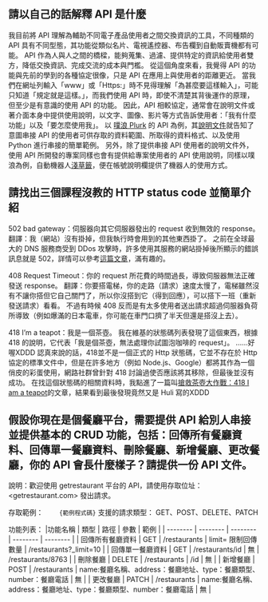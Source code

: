 ## 請以自己的話解釋 API 是什麼
我目前將 API 理解為輔助不同電子產品使用者之間交換資訊的工具，不同種類的 API 具有不同型態，其功能從類似名片、電視遙控器、布告欄到自動販賣機都有可能。
API 作為人與人之間的橋樑，能夠蒐集、過濾、提供特定的資訊給使用者雙方，降低交換資訊、完成交流的成本與門檻。
從這個角度來看，我覺得 API 的功能與先前的學到的各種協定很像，只是 API 在應用上與使用者的距離更近。
當我們在網址列輸入「www」或「Https:」時不見得理解「為甚麼要這樣輸入」，可能只知道「規定就是這樣。」，而我們使用 API 時，即使不清楚其背後運作的原理，但至少是有意識的使用 API 的功能。
因此，API 相較協定，通常會在說明文件或著介面本身中提供使用說明，以文字、圖像、影片等方式告訴使用者：「我有什麼功能」以及「要怎麼使用我」。
以 [噗浪 Plurk](https://www.plurk.com) 的 API 為例，其[說明文件](https://www.plurk.com/API)就告知了意圖串接 API 的使用者可供存取的資料範圍、所取得的資料格式、以及使用 Python 進行串接的簡單範例。
另外，除了提供串接 API 使用者的說明文件外，使用 API 所開發的專案同樣也會有提供給專案使用者的 API 使用說明，同樣以噗浪為例，自動機器人[淺草籤](https://www.plurk.com/gugigi
)，便在帳號說明欄提供了機器人的使用方式。

## 請找出三個課程沒教的 HTTP status code 並簡單介紹
502 bad gateway：伺服器向其它伺服器發出的 request 收到無效的 response。
翻譯：我（網站）沒有掛掉，但我執行時會用到的其他東西掛了。
之前在全球最大的 DNS 服務商受到 DDos 攻擊時，許多使用其服務的網站掛掉後所顯示的錯誤訊息就是 502，詳情可以參考[這篇文章](https://www.chkaja.com/cloudflare-outage-502-error-report/)，滿有趣的。

408 Request Timeout：你的 request 所花費的時間過長，導致伺服器無法正確發送 response。
翻譯：你要搭電梯，你的走路（請求）速度太慢了，電梯雖然沒有不讓你搭但它自己關門了，所以你沒搭到它（得到回應），可以搭下一班（重新發送請求）看看。
不過有時候 408 反而是有太多使用者送出請求超過伺服器負荷所導致（例如爆滿的日本電車，你可能在車門口擠了半天但還是搭沒上去）。

418 I’m a teapot：我是一個茶壺。
我在維基的狀態碼列表發現了這個東西，根據 418 的說明，它代表「我是個茶壺，無法處理你試圖泡咖啡的 request」。
......好喔XDDD
認真來說的話，418並不是一個正式的 Http 狀態碼，它並不存在於 Http 協定的標準文件中，但是在許多地方（例如 Node.js、Google）都將其作為一個俏皮的彩蛋使用，網路社群曾針對 418 討論過使否應該將其移除，但最後並沒有成功。
在找這個狀態碼的相關資料時，我點進了一篇叫[搶救茶壺大作戰：418 I am a teapot](https://blog.techbridge.cc/2019/06/15/iam-a-teapot-418/)的文章，結果看到最後發現竟然又是 Huli 寫的XDDD

## 假設你現在是個餐廳平台，需要提供 API 給別人串接並提供基本的 CRUD 功能，包括：回傳所有餐廳資料、回傳單一餐廳資料、刪除餐廳、新增餐廳、更改餐廳，你的 API 會長什麼樣子？請提供一份 API 文件。

說明：歡迎使用 getrestaurant 平台的 API，請使用存取位址：<getrestaurant.com> 發出請求。

存取範例：
　　```{範例程式碼}```
支援的請求類型：
GET、POST、DELETE、PATCH

功能列表： 
|功能名稱 | 類型 | 路徑 | 參數 | 範例 |
| -------- | -------- | -------- | -------- | -------- |
| 回傳所有餐廳資料 |  GET | /restaurants | limit= 限制回傳數量 | /restaurants?_limit=10 |
| 回傳單一餐廳資料 |  GET | /restaurants/id | 無 | /restaurants/8763 |
| 刪除餐廳 | DELETE | /restaurants | /id | 無 |
| 新增餐廳 | POST | /restaurants | name:餐廳名稱、address：餐廳地址、type：餐廳類型、number：餐廳電話 | 無 | 
| 更改餐廳 | PATCH | /restaurants | name:餐廳名稱、address：餐廳地址、type：餐廳類型、number：餐廳電話 | 無 | 
